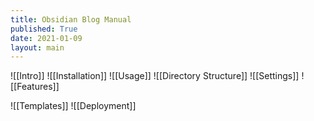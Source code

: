 ```yaml
---
title: Obsidian Blog Manual
published: True
date: 2021-01-09
layout: main
---
```


![[Intro]]
![[Installation]]
![[Usage]]
![[Directory Structure]]
![[Settings]]
![[Features]]

![[Templates]]
![[Deployment]]

